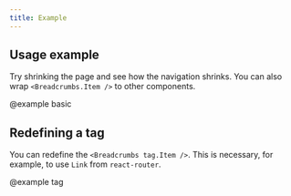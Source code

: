 ```yaml
---
title: Example
---
```


## Usage example

Try shrinking the page and see how the navigation shrinks. You can also wrap `<Breadcrumbs.Item />` to other components.

@example basic

## Redefining a tag

You can redefine the `<Breadcrumbs tag.Item />`. This is necessary, for example, to use `Link` from `react-router`.

@example tag
